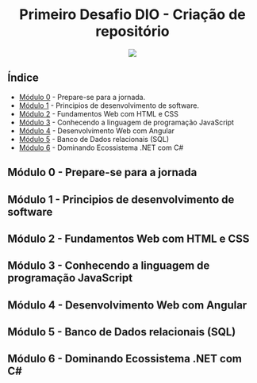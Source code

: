 <h1 align="center"> Primeiro Desafio DIO - Criação de repositório </h1>



<p align="center">
  <![Sem título](https://user-images.githubusercontent.com/100486813/171468801-7e0a3bfc-111e-40cd-b377-af9eb0d7e502.png) />
</p>

  <p align="center">
<img src="http://img.shields.io/static/v1?label=STATUS&message=EM%20DESENVOLVIMENTO&color=GREEN&style=for-the-badge"/>
</p>

## Índice 
* [Módulo 0](#Módulo-0) - Prepare-se para a jornada.
* [Módulo 1](#Módulo-1) - Principios de desenvolvimento de software.
* [Módulo 2](#Módulo-2) - Fundamentos Web com HTML e CSS
* [Módulo 3](#Modulo3) - Conhecendo a linguagem de programação JavaScript
* [Módulo 4](#Modulo4) - Desenvolvimento Web com Angular
* [Módulo 5](#Modulo5) - Banco de Dados relacionais (SQL)
* [Módulo 6](#Modulo6) - Dominando Ecossistema .NET com C# 

## Módulo 0 - Prepare-se para a jornada


## Módulo 1 - Principios de desenvolvimento de software


## Módulo 2 - Fundamentos Web com HTML e CSS


## Módulo 3 - Conhecendo a linguagem de programação JavaScript


## Módulo 4 - Desenvolvimento Web com Angular


## Módulo 5 - Banco de Dados relacionais (SQL)


## Módulo 6 - Dominando Ecossistema .NET com C# 

